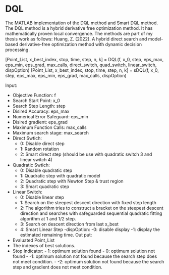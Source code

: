# DQL
The MATLAB implementation of the DQL method and Smart DQL method. The DQL method is a hybrid derivative free optimization method. It has mathematically proven local convergence. The methods are part of my thesis work as follows:
Huang, Z. (2022). A hybrid direct search and model-based derivative-free optimization method with dynamic decision processing.

[Point_List, x_best_index, stop, time, step, n, k] = DQL(f, x_0, step, eps_max, eps_min, eps_grad, max_calls, direct_switch, quad_switch, linear_switch, dispOption)
[Point_List, x_best_index, stop, time, step, n, k] = sDQL(f, x_0, step, eps_max, eps_min, eps_grad, max_calls, dispOption)


Input:
   - Objective Function: f
   - Search Start Point: x_0
   - Search Step Length: step
   - Disired Accuracy: eps_max
   - Numerical Error Safeguard: eps_min
   - Disired gradient: eps_grad
   - Maximum Function Calls: max_calls
   - Maximum search stage: max_search
   - Direct Swtich:
       - 0: Disable direct step
       - 1: Random rotation
       - 2: Smart direct step (should be use with quadratic switch 3 and linear switch 4)
   - Quadratic Swtich:
       - 0: Disable quadratic step
       - 1: Quadratic step with quadratic model
       - 2: Quadratic step with Newton Step & trust region
       - 3: Smart quadratic step
   - Linear Switch:
       - 0: Disable linear step
       - 1: Search on the steepest descent direction with fixed step
       length
       - 2: The algorithm tries to construct a bracket on the steepest
       descent direction and searches with safeguarded sequential
       quadratic fitting algorithm at 1 and 1/2 step.
       - 3: Search on descent direction from last x_best
       - 4: Smart Linear Step
    -dispOption:
      -0: disable display
      -1: display the estimated remaining time.
Out put:
   - Evaluated Point_List
   - The indexes of best solutions.
   - Stop Indicator: - 1: optimum solution found
                     - 0: optimum solution not found
                     - -1: optimum solution not found because the search step does not meet condition.
                     - -2: optimum solution not found because the search step and gradient does not meet condition.

